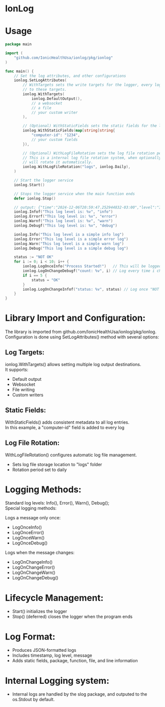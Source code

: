 # IonLog

# Usage
```go
package main

import (
	"github.com/IonicHealthUsa/ionlog/pkg/ionlog"
)

func main() {
	// Set the log attributes, and other configurations
	ionlog.SetLogAttributes(
		// WithTargets sets the write targets for the logger, every log will be written
		// to these targets.
		ionlog.WithTargets(
			ionlog.DefaultOutput(),
			// a websocket
			// a file
			// your custom writer
		),

		// (Optional) WithStaticFields sets the static fields for the logger, every log will have these fields.
		ionlog.WithStaticFields(map[string]string{
			"computer-id": "1234",
			// your custom fields
		}),

		// (Optional) WithLogFileRotation sets the log file rotation period and the folder where the log files will be stored.
		// This is a internal log file rotation system, when optionally used, it will append the log file to the targets, and
		// will rotate it automatically.
		ionlog.WithLogFileRotation("logs", ionlog.Daily),
	)

	// Start the logger service
	ionlog.Start()

	// Stops the logger service when the main function ends
	defer ionlog.Stop()

	// output: {"time":"2024-12-06T20:59:47.252944832-03:00","level":"INFO","msg":"This log level is: info","computer-id":"1234","package":"main","function":"main","file":"main.go","line":38}
	ionlog.Infof("This log level is: %v", "info")
	ionlog.Errorf("This log level is: %v", "error")
	ionlog.Warnf("This log level is: %v", "warn")
	ionlog.Debugf("This log level is: %v", "debug")

	ionlog.Info("This log level is a simple info log")
	ionlog.Error("This log level is a simple error log")
	ionlog.Warn("This log level is a simple warn log")
	ionlog.Debug("This log level is a simple debug log")

	status := "NOT OK"
	for i := 0; i < 10; i++ {
		ionlog.LogOnceInfo("Process Started!")   // This will be logged only once
		ionlog.LogOnChangeDebugf("count: %v", i) // Log every time i changes
		if i == 5 {
			status = "OK"
		}
		ionlog.LogOnChangeInfof("status: %v", status) // Log once "NOT OK", log once "OK"
	}
}
```
# Library Import and Configuration:
The library is imported from github.com/IonicHealthUsa/ionlog/pkg/ionlog.  
Configuration is done using SetLogAttributes() method with several options:

## Log Targets:
ionlog.WithTargets() allows setting multiple log output destinations.  
It supports:

- Default output
- Websocket
- File writing
- Custom writers

## Static Fields:
WithStaticFields() adds consistent metadata to all log entries.  
In this example, a "computer-id" field is added to every log

## Log File Rotation:
WithLogFileRotation() configures automatic log file management.
- Sets log file storage location to "logs" folder
- Rotation period set to daily

# Logging Methods:
Standard log levels: Info(), Error(), Warn(), Debug();  
Special logging methods:  

Logs a message only once:
- LogOnceInfo()
- LogOnceError()
- LogOnceWarn()
- LogOnceDebug()

Logs when the message changes:
- LogOnChangeInfo()
- LogOnChangeError()
- LogOnChangeWarn()
- LogOnChangeDebug()

# Lifecycle Management:
- Start() initializes the logger
- Stop() (deferred) closes the logger when the program ends

# Log Format:
- Produces JSON-formatted logs
- Includes timestamp, log level, message
- Adds static fields, package, function, file, and line information

# Internal Logging system:
- Internal logs are handled by the slog package, and outputed to the os.Stdout by default.
